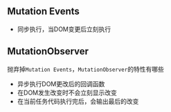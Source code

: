 

## Mutation Events

- 同步执行，当DOM变更后立刻执行

## MutationObserver

抛弃掉`Mutation Events`，`MutationObserver`的特性有哪些

- 异步执行DOM更改后的回调函数
- 在DOM发生改变时不会立刻显示改变
- 在当前任务代码执行完后，会输出最后的改变